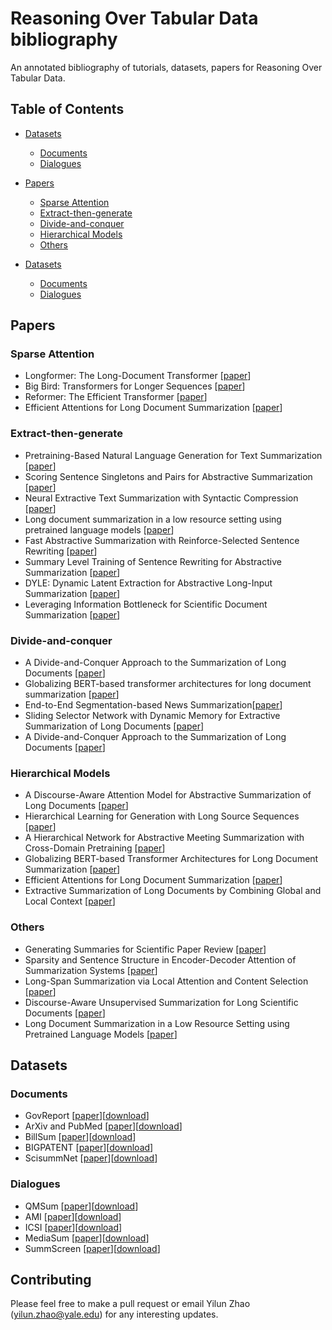 # Reasoning Over Tabular Data bibliography

An annotated bibliography of tutorials, datasets, papers for Reasoning Over Tabular Data.

## Table of Contents

- [Datasets](#datasets)
  - [Documents](#documents)
  - [Dialogues](#dialogues)
 
- [Papers](#papers)
  - [Sparse Attention](#sparse-attention)
  - [Extract-then-generate](#extract-then-generate)
  - [Divide-and-conquer](#divide-and-conquer)
  - [Hierarchical Models](#hierarchical-models)
  - [Others](#others)
- [Datasets](#datasets)
  - [Documents](#documents)
  - [Dialogues](#dialogues)

## Papers
### Sparse Attention

* Longformer: The Long-Document Transformer [[paper](https://arxiv.org/abs/2004.05150)]
* Big Bird: Transformers for Longer Sequences [[paper](https://arxiv.org/abs/2007.14062)]
* Reformer: The Efficient Transformer [[paper](https://arxiv.org/abs/2001.04451)]
* Efficient Attentions for Long Document Summarization [[paper](https://arxiv.org/abs/2104.02112)]

### Extract-then-generate

* Pretraining-Based Natural Language Generation for Text Summarization [[paper](https://arxiv.org/abs/1902.09243)]
* Scoring Sentence Singletons and Pairs for Abstractive Summarization [[paper](https://arxiv.org/abs/1906.00077)]
* Neural Extractive Text Summarization with Syntactic Compression [[paper](https://arxiv.org/abs/1902.00863)]
* Long document summarization in a low resource setting using pretrained language models [[paper](https://arxiv.org/abs/2103.00751)]
* Fast Abstractive Summarization with Reinforce-Selected Sentence Rewriting [[paper](https://arxiv.org/abs/1805.11080)]
* Summary Level Training of Sentence Rewriting for Abstractive Summarization [[paper](https://arxiv.org/abs/1909.08752)]
* DYLE: Dynamic Latent Extraction for Abstractive Long-Input Summarization [[paper](https://arxiv.org/abs/2110.08168)]
* Leveraging Information Bottleneck for Scientific Document Summarization [[paper](https://arxiv.org/abs/2110.01280)]


### Divide-and-conquer
* A Divide-and-Conquer Approach to the Summarization of Long Documents [[paper](https://arxiv.org/abs/2004.06190)]
* Globalizing BERT-based transformer architectures for long document summarization [[paper](https://aclanthology.org/2021.eacl-main.154/)]
* End-to-End Segmentation-based News Summarization[[paper](https://arxiv.org/abs/2110.07850)]
* Sliding Selector Network with Dynamic Memory for Extractive Summarization of Long Documents [[paper](https://aclanthology.org/2021.naacl-main.470/)]
* A Divide-and-Conquer Approach to the Summarization of Long Documents [[paper](https://arxiv.org/abs/2004.06190)]

### Hierarchical Models
* A Discourse-Aware Attention Model for Abstractive Summarization of Long Documents [[paper](https://arxiv.org/abs/1804.05685)]
* Hierarchical Learning for Generation with Long Source Sequences [[paper](https://arxiv.org/abs/2104.07545)]
* A Hierarchical Network for Abstractive Meeting Summarization with Cross-Domain Pretraining [[paper](https://arxiv.org/abs/2004.02016)]
* Globalizing BERT-based Transformer Architectures for Long Document Summarization [[paper](https://www.aclweb.org/anthology/2021.eacl-main.154/)]
* Efficient Attentions for Long Document Summarization [[paper](https://arxiv.org/abs/2104.02112)]
* Extractive Summarization of Long Documents by Combining Global and Local Context [[paper](https://arxiv.org/abs/1909.08089)]

### Others
* Generating Summaries for Scientific Paper Review [[paper](https://arxiv.org/abs/2109.14059)]
* Sparsity and Sentence Structure in Encoder-Decoder Attention of Summarization Systems [[paper](https://arxiv.org/abs/2109.03888)]
* Long-Span Summarization via Local Attention and Content Selection [[paper](https://aclanthology.org/2021.acl-long.470/)]
* Discourse-Aware Unsupervised Summarization for Long Scientific Documents [[paper](https://www.aclweb.org/anthology/2021.eacl-main.93/)]
* Long Document Summarization in a Low Resource Setting using Pretrained Language Models [[paper](https://aclanthology.org/2021.acl-srw.7/)]

## Datasets
### Documents
* GovReport [[paper](https://arxiv.org/abs/2104.02112)][[download](https://gov-report-data.github.io/)]
* ArXiv and PubMed [[paper](https://arxiv.org/abs/1804.05685)][[download](https://huggingface.co/datasets/scientific_papers)]
* BillSum [[paper](https://arxiv.org/abs/1910.00523)][[download](https://github.com/FiscalNote/BillSum)]
* BIGPATENT [[paper](https://arxiv.org/abs/1906.03741)][[download](https://evasharma.github.io/bigpatent/)]
* ScisummNet [[paper](https://arxiv.org/abs/1909.01716)][[download](https://cs.stanford.edu/~myasu/projects/scisumm_net/)]

### Dialogues
* QMSum [[paper](https://arxiv.org/abs/2104.05938)][[download](https://github.com/Yale-LILY/QMSum)]
* AMI [[paper](https://www.semanticscholar.org/paper/The-AMI-Meeting-Corpus%3A-A-Pre-announcement-Carletta-Ashby/e4e0fd56309e28b28bb47c9a72ad6111c76bb8b9)][[download](https://groups.inf.ed.ac.uk/ami/download/)]
* ICSI [[paper](https://ieeexplore.ieee.org/document/1198793)][[download](https://groups.inf.ed.ac.uk/ami/icsi/)]
* MediaSum [[paper](https://arxiv.org/abs/2103.06410)][[download](https://github.com/zcgzcgzcg1/MediaSum)]
* SummScreen [[paper](https://arxiv.org/abs/2104.07091)][[download](https://github.com/mingdachen/SummScreen)]

## Contributing
Please feel free to make a pull request or email Yilun Zhao (yilun.zhao@yale.edu) for any interesting updates.







